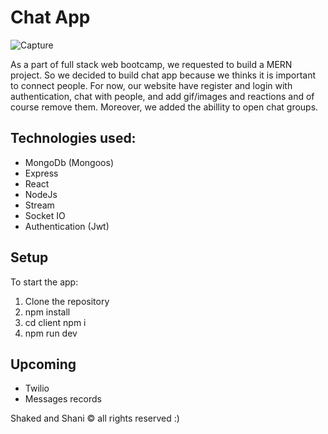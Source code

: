 # Chat App
![Capture](https://user-images.githubusercontent.com/92324405/153728256-78b0adea-47d6-4367-a14d-933eb7c50f49.PNG)

As a part of full stack web bootcamp, we requested to build a MERN project.
So we decided to build chat app because we thinks it is important to connect people.
For now, our website have register and login with authentication, chat with people,
and add gif/images and reactions and of course remove them.
Moreover, we added the abillity to open chat groups.

## Technologies used:
* MongoDb (Mongoos)
* Express
* React
* NodeJs
* Stream
* Socket IO
* Authentication (Jwt)

## Setup ##
To start the app: 
1. Clone the repository
2. npm install
3. cd client npm i
4. npm run dev

## Upcoming
* Twilio
* Messages records

Shaked and Shani ©️ all rights reserved :)
